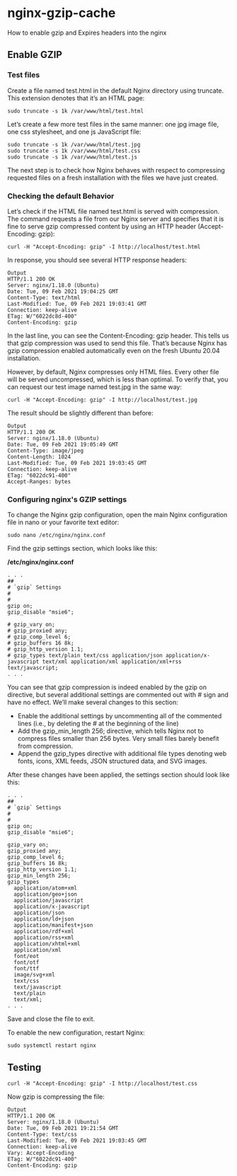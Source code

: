 # nginx-gzip-cache
How to enable gzip and Expires headers into the nginx

## Enable GZIP

### Test files

Create a file named test.html in the default Nginx directory using truncate. This extension denotes that it’s an HTML page:

```
sudo truncate -s 1k /var/www/html/test.html
```

Let’s create a few more test files in the same manner: one jpg image file, one css stylesheet, and one js JavaScript file:

```
sudo truncate -s 1k /var/www/html/test.jpg
sudo truncate -s 1k /var/www/html/test.css
sudo truncate -s 1k /var/www/html/test.js
```

The next step is to check how Nginx behaves with respect to compressing requested files on a fresh installation with the files we have just created.

### Checking the default Behavior

Let’s check if the HTML file named test.html is served with compression. The command requests a file from our Nginx server and specifies that it is fine to serve gzip compressed content by using an HTTP header (Accept-Encoding: gzip):

```
curl -H "Accept-Encoding: gzip" -I http://localhost/test.html
```

In response, you should see several HTTP response headers:

```
Output
HTTP/1.1 200 OK
Server: nginx/1.18.0 (Ubuntu)
Date: Tue, 09 Feb 2021 19:04:25 GMT
Content-Type: text/html
Last-Modified: Tue, 09 Feb 2021 19:03:41 GMT
Connection: keep-alive
ETag: W/"6022dc8d-400"
Content-Encoding: gzip
```

In the last line, you can see the Content-Encoding: gzip header. This tells us that gzip compression was used to send this file. That’s because Nginx has gzip compression enabled automatically even on the fresh Ubuntu 20.04 installation.

However, by default, Nginx compresses only HTML files. Every other file will be served uncompressed, which is less than optimal. To verify that, you can request our test image named test.jpg in the same way:

```
curl -H "Accept-Encoding: gzip" -I http://localhost/test.jpg
```

The result should be slightly different than before:

```
Output
HTTP/1.1 200 OK
Server: nginx/1.18.0 (Ubuntu)
Date: Tue, 09 Feb 2021 19:05:49 GMT
Content-Type: image/jpeg
Content-Length: 1024
Last-Modified: Tue, 09 Feb 2021 19:03:45 GMT
Connection: keep-alive
ETag: "6022dc91-400"
Accept-Ranges: bytes
```

### Configuring nginx's GZIP settings

To change the Nginx gzip configuration, open the main Nginx configuration file in nano or your favorite text editor:

```
sudo nano /etc/nginx/nginx.conf
```

Find the gzip settings section, which looks like this:

**/etc/nginx/nginx.conf**

```
. . .
##
# `gzip` Settings
#
#
gzip on;
gzip_disable "msie6";

# gzip_vary on;
# gzip_proxied any;
# gzip_comp_level 6;
# gzip_buffers 16 8k;
# gzip_http_version 1.1;
# gzip_types text/plain text/css application/json application/x-javascript text/xml application/xml application/xml+rss text/javascript;
. . .

```

You can see that gzip compression is indeed enabled by the gzip on directive, but several additional settings are commented out with # sign and have no effect. We’ll make several changes to this section:

- Enable the additional settings by uncommenting all of the commented lines (i.e., by deleting the # at the beginning of the line)
- Add the gzip_min_length 256; directive, which tells Nginx not to compress files smaller than 256 bytes. Very small files barely benefit from compression.
- Append the gzip_types directive with additional file types denoting web fonts, icons, XML feeds, JSON structured data, and SVG images.

After these changes have been applied, the settings section should look like this:

```
. . .
##
# `gzip` Settings
#
#
gzip on;
gzip_disable "msie6";

gzip_vary on;
gzip_proxied any;
gzip_comp_level 6;
gzip_buffers 16 8k;
gzip_http_version 1.1;
gzip_min_length 256;
gzip_types
  application/atom+xml
  application/geo+json
  application/javascript
  application/x-javascript
  application/json
  application/ld+json
  application/manifest+json
  application/rdf+xml
  application/rss+xml
  application/xhtml+xml
  application/xml
  font/eot
  font/otf
  font/ttf
  image/svg+xml
  text/css
  text/javascript
  text/plain
  text/xml;
. . .
```

Save and close the file to exit.

To enable the new configuration, restart Nginx:

```
sudo systemctl restart nginx
```

## Testing

```
curl -H "Accept-Encoding: gzip" -I http://localhost/test.css
```

Now gzip is compressing the file:

```
Output
HTTP/1.1 200 OK
Server: nginx/1.18.0 (Ubuntu)
Date: Tue, 09 Feb 2021 19:21:54 GMT
Content-Type: text/css
Last-Modified: Tue, 09 Feb 2021 19:03:45 GMT
Connection: keep-alive
Vary: Accept-Encoding
ETag: W/"6022dc91-400"
Content-Encoding: gzip
```

